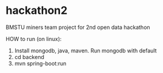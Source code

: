 # hackathon2
BMSTU miners team project for 2nd open data hackathon

HOW to run (on linux):
1. Install mongodb, java, maven. Run mongodb with default
2. cd backend
3. mvn spring-boot:run
